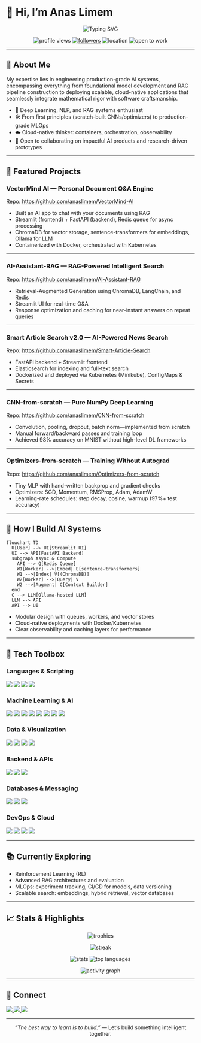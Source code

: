 # 👋 Hi, I’m **Anas Limem**

<p align="center">
  <img src="https://readme-typing-svg.demolab.com?font=Fira+Code&pause=1200&color=00E7FF&center=true&vCenter=true&width=900&lines=AI+Engineer-in-the-Making;Turning+Math+into+Machines;RAG+%7C+MLOps+%7C+Deep+Learning;From+first+principles+to+production" alt="Typing SVG" />
</p>

<p align="center">
  <img src="https://komarev.com/ghpvc/?username=anaslimem&label=Profile+views&color=0e75b6&style=flat-square" alt="profile views" />
  <a href="https://github.com/anaslimem?tab=followers"><img alt="followers" src="https://img.shields.io/github/followers/anaslimem?style=flat-square&color=blue" /></a>
  <img alt="location" src="https://img.shields.io/badge/Tunis-Tunisia-ff4757?style=flat-square" />
  <img alt="open to work" src="https://img.shields.io/badge/Open%20to%20Work-Yes-success?style=flat-square" />
</p>

---

## 🚀 About Me

My expertise lies in engineering production-grade AI systems, encompassing everything from foundational model development and RAG pipeline construction to deploying scalable, cloud-native applications that seamlessly integrate mathematical rigor with software craftsmanship.

- 🧠 Deep Learning, NLP, and RAG systems enthusiast
- 🛠️ From first principles (scratch-built CNNs/optimizers) to production-grade MLOps
- ☁️ Cloud-native thinker: containers, orchestration, observability
- 🤝 Open to collaborating on impactful AI products and research-driven prototypes

---

## 🌟 Featured Projects

### VectorMind AI — Personal Document Q&A Engine
Repo: https://github.com/anaslimem/VectorMind-AI  
- Built an AI app to chat with your documents using RAG
- Streamlit (frontend) + FastAPI (backend), Redis queue for async processing
- ChromaDB for vector storage, sentence-transformers for embeddings, Ollama for LLM
- Containerized with Docker, orchestrated with Kubernetes

---

### AI-Assistant-RAG — RAG-Powered Intelligent Search
Repo: https://github.com/anaslimem/AI-Assistant-RAG  
- Retrieval-Augmented Generation using ChromaDB, LangChain, and Redis
- Streamlit UI for real-time Q&A
- Response optimization and caching for near-instant answers on repeat queries

---

### Smart Article Search v2.0 — AI-Powered News Search
Repo: https://github.com/anaslimem/Smart-Article-Search  
- FastAPI backend + Streamlit frontend
- Elasticsearch for indexing and full-text search
- Dockerized and deployed via Kubernetes (Minikube), ConfigMaps & Secrets

---

### CNN-from-scratch — Pure NumPy Deep Learning
Repo: https://github.com/anaslimem/CNN-from-scratch  
- Convolution, pooling, dropout, batch norm—implemented from scratch
- Manual forward/backward passes and training loop
- Achieved 98% accuracy on MNIST without high-level DL frameworks

---

### Optimizers-from-scratch — Training Without Autograd
Repo: https://github.com/anaslimem/Optimizers-from-scratch  
- Tiny MLP with hand-written backprop and gradient checks
- Optimizers: SGD, Momentum, RMSProp, Adam, AdamW
- Learning-rate schedules: step decay, cosine, warmup (97%+ test accuracy)

---

## 🧭 How I Build AI Systems

```mermaid
flowchart TD
  U[User] --> UI[Streamlit UI]
  UI --> API[FastAPI Backend]
  subgraph Async & Compute
    API --> Q[Redis Queue]
    W1[Worker] -->|Embed| E[sentence-transformers]
    W1 -->|Index| V[(ChromaDB)]
    W2[Worker] -->|Query| V
    W2 -->|Augment| C[Context Builder]
  end
  C --> LLM[Ollama-hosted LLM]
  LLM --> API
  API --> UI
```

- Modular design with queues, workers, and vector stores
- Cloud-native deployments with Docker/Kubernetes
- Clear observability and caching layers for performance

---

## 🧰 Tech Toolbox

<p align="center">
  <h3>Languages & Scripting</h3>
  <img src="https://img.shields.io/badge/Python-3776AB?logo=python&logoColor=white&style=for-the-badge" />
  <img src="https://img.shields.io/badge/Java-007396?logo=openjdk&logoColor=white&style=for-the-badge" />
  <img src="https://img.shields.io/badge/SQL-4479A1?logo=postgresql&logoColor=white&style=for-the-badge" />
  <img src="https://img.shields.io/badge/Bash-4EAA25?logo=gnubash&logoColor=white&style=for-the-badge" />
</p>

<p align="center">
  <h3>Machine Learning & AI</h3>
  <img src="https://img.shields.io/badge/PyTorch-EE4C2C?logo=pytorch&logoColor=white&style=for-the-badge" />
  <img src="https://img.shields.io/badge/TensorFlow-FF6F00?logo=tensorflow&logoColor=white&style=for-the-badge" />
  <img src="https://img.shields.io/badge/scikit--learn-F7931E?logo=scikitlearn&logoColor=white&style=for-the-badge" />
  <img src="https://img.shields.io/badge/sentence--transformers-1E90FF?style=for-the-badge" />
  <img src="https://img.shields.io/badge/LangChain-0C8CE9?style=for-the-badge" />
  <img src="https://img.shields.io/badge/Ollama-000000?style=for-the-badge" />
  <img src="https://img.shields.io/badge/FAISS-005F9E?style=for-the-badge" />
  <img src="https://img.shields.io/badge/ChromaDB-FF0080?style=for-the-badge" />
</p>

<p align="center">
  <h3>Data & Visualization</h3>
  <img src="https://img.shields.io/badge/Pandas-150458?logo=pandas&logoColor=white&style=for-the-badge" />
  <img src="https://img.shields.io/badge/NumPy-013243?logo=numpy&logoColor=white&style=for-the-badge" />
  <img src="https://img.shields.io/badge/Matplotlib-000000?logo=matplotlib&logoColor=white&style=for-the-badge" />
  <img src="https://img.shields.io/badge/Elasticsearch-005571?logo=elasticsearch&logoColor=white&style=for-the-badge" />
</p>

<p align="center">
  <h3>Backend & APIs</h3>
  <img src="https://img.shields.io/badge/FastAPI-009688?logo=fastapi&logoColor=white&style=for-the-badge" />
  <img src="https://img.shields.io/badge/Flask-000000?logo=flask&logoColor=white&style=for-the-badge" />
  <img src="https://img.shields.io/badge/Streamlit-FF4B4B?logo=streamlit&logoColor=white&style=for-the-badge" />
</p>

<p align="center">
  <h3>Databases & Messaging</h3>
  <img src="https://img.shields.io/badge/PostgreSQL-336791?logo=postgresql&logoColor=white&style=for-the-badge" />
  <img src="https://img.shields.io/badge/MongoDB-47A248?logo=mongodb&logoColor=white&style=for-the-badge" />
  <img src="https://img.shields.io/badge/Redis-D82C20?logo=redis&logoColor=white&style=for-the-badge" />
</p>

<p align="center">
  <h3>DevOps & Cloud</h3>
  <img src="https://img.shields.io/badge/Docker-2496ED?logo=docker&logoColor=white&style=for-the-badge" />
  <img src="https://img.shields.io/badge/Kubernetes-326CE5?logo=kubernetes&logoColor=white&style=for-the-badge" />
  <img src="https://img.shields.io/badge/GitHub%20Actions-2088FF?logo=githubactions&logoColor=white&style=for-the-badge" />
  <img src="https://img.shields.io/badge/Azure%20Blob%20Storage-0078D4?logo=microsoftazure&logoColor=white&style=for-the-badge" />
</p>


---

## 📚 Currently Exploring

- Reinforcement Learning (RL)
- Advanced RAG architectures and evaluation
- MLOps: experiment tracking, CI/CD for models, data versioning
- Scalable search: embeddings, hybrid retrieval, vector databases

---

## 📈 Stats & Highlights

<p align="center">
  <img src="https://github-profile-trophy.vercel.app/?username=anaslimem&theme=radical&no-bg=true&no-frame=true&column=6" alt="trophies" />
</p>

<p align="center">
  <img src="https://streak-stats.demolab.com?user=anaslimem&theme=radical" alt="streak" />
</p>

<p align="center">
  <img src="https://github-readme-stats.vercel.app/api?username=anaslimem&show_icons=true&theme=radical" alt="stats" />
  <img src="https://github-readme-stats.vercel.app/api/top-langs/?username=anaslimem&layout=compact&theme=radical" alt="top languages" />
</p>

<p align="center">
  <img src="https://github-readme-activity-graph.vercel.app/graph?username=anaslimem&theme=react-dark" alt="activity graph" />
</p>

---

## 🤝 Connect

<a href="https://www.linkedin.com/in/anas-limem-2b01702b1/">
  <img src="https://img.shields.io/badge/LinkedIn-0077B5?logo=linkedin&logoColor=white&style=for-the-badge" />
</a>
<a href="https://github.com/anaslimem">
  <img src="https://img.shields.io/badge/GitHub-181717?logo=github&logoColor=white&style=for-the-badge" />
</a>
<a href="http://medium.com/@limemanas0">
  <img src="https://img.shields.io/badge/Medium-12100E?logo=medium&logoColor=white&style=for-the-badge" />
</a>

---

<p align="center"><i>“The best way to learn is to build.”</i> — Let’s build something intelligent together.</p>

